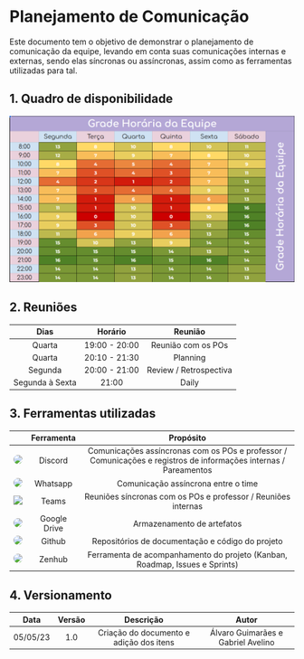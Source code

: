 # Planejamento de Comunicação
Este documento tem o objetivo de demonstrar o planejamento de comunicação da equipe, levando em conta suas comunicações internas e externas, sendo elas síncronas ou assíncronas, assim como as ferramentas utilizadas para tal.

## 1. Quadro de disponibilidade

![Quadro de disponibilidade](./img/grade_horaria.png)

## 2. Reuniões

| Dias | Horário | Reunião |
| :--------: | :--------: | :--------: |
| Quarta    | 19:00 - 20:00 | Reunião com os POs |
| Quarta     | 20:10 - 21:30 | Planning |
| Segunda     | 20:00 - 21:00 | Review / Retrospectiva |
| Segunda à Sexta    | 21:00 | Daily |

## 3. Ferramentas utilizadas

| | Ferramenta | Propósito |
| :--------: | :--------: | :--------: |
|  <img src="../img/logo_discord.png" width="100" style="border-radius: 50%" />  | Discord | Comunicações assíncronas com os POs e professor / Comunicações e registros de informações internas / Pareamentos |
|  <img src="../img/logo_whatsapp.png" width="100" style="border-radius: 50%" />  | Whatsapp | Comunicação assíncrona entre o time |
|  <img src="../img/logo_teams.png" width="100" />  | Teams | Reuniões síncronas com os POs e professor / Reuniões internas |
|  <img src="../img/logo_drive.png" width="100" style="border-radius: 50%" />  | Google Drive | Armazenamento de artefatos |
|  <img src="../img/logo_github.png" width="100" style="border-radius: 50%" />  | Github | Repositórios de documentação e código do projeto |
|  <img src="../img/logo_zenhub.png" width="100" style="border-radius: 50%" /> | Zenhub | Ferramenta de acompanhamento do projeto (Kanban, Roadmap, Issues e Sprints) |

## 4. Versionamento

<center>

|    Data    | Versão |            Descrição             |      Autor      |
| :--------: | :----: | :------------------------------: | :-------------: |
|  05/05/23  |  1.0   |   Criação do documento e adição dos itens              |   Álvaro Guimarães e Gabriel Avelino  |

</center>